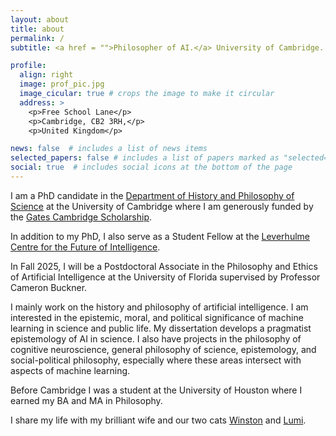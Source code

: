 ```yaml
---
layout: about
title: about
permalink: /
subtitle: <a href = "">Philosopher of AI.</a> University of Cambridge.

profile:
  align: right
  image: prof_pic.jpg
  image_cicular: true # crops the image to make it circular
  address: >
    <p>Free School Lane</p>
    <p>Cambridge, CB2 3RH,</p>
    <p>United Kingdom</p>

news: false  # includes a list of news items
selected_papers: false # includes a list of papers marked as "selected={true}"
social: true  # includes social icons at the bottom of the page
---
```


I am a PhD candidate in the [Department of History and Philosophy of Science](https://www.hps.cam.ac.uk) at the University of Cambridge where I am generously funded by the [Gates Cambridge Scholarship](https://www.gatescambridge.org/biography/18408/).

In addition to my PhD, I also serve as a Student Fellow at the [Leverhulme Centre for the Future of Intelligence](http://lcfi.ac.uk).

In Fall 2025, I will be a Postdoctoral Associate in the Philosophy and Ethics of Artificial Intelligence at the University of Florida supervised by Professor Cameron Buckner. 

I mainly work on the history and philosophy of artificial intelligence. I am interested in the epistemic, moral, and political significance of machine learning in science and public life. My dissertation develops a pragmatist epistemology of AI in science. I also have projects in the philosophy of cognitive neuroscience, general philosophy of science, epistemology, and social-political philosophy, especially where these areas intersect with aspects of machine learning. 

<!--My dissertation develops a pragmatist epistemology of deep learning in scientific practice. I emphasize the theoretical foundations of statistical learning as a source of pragmatic understanding, which involves empirically tested methods of engineering models that facilitate reliable prediction and control. This approach leads me to consider conceptual issues with prominent validation methods, including cross-validation, calibration, and uncertainty estimation, contrasting these contemporary practices with parallels in the history of scientific instruments..

 My current research broadly concerns the epistemic, moral, and political significance of machine learning in science and public life. Tackling these issues leads me to confront fundamental questions concerning the role non-epistemic values in science and technology, the relationship between various conceptions of objectivity and trust, and the nature and importance of uncertainty estimates for responsibility. 
 -->



Before Cambridge I was a student at the University of Houston where I earned my BA and MA in Philosophy.

I share my life with my brilliant wife and our two cats <a target = "_blank" href="assets/img/winston.jpg">Winston</a> and <a target = "_blank" href="assets/img/lumi.jpg">Lumi</a>.
